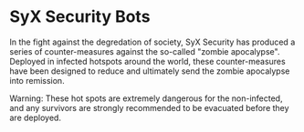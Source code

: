 SyX Security Bots
=================

In the fight against the degredation of society, SyX Security has produced a series of counter-measures against the so-called "zombie apocalypse". Deployed in infected hotspots around the world, these counter-measures have been designed to reduce and ultimately send the zombie apocalypse into remission. 

Warning: These hot spots are extremely dangerous for the non-infected, and any survivors are strongly recommended to be evacuated before they are deployed.